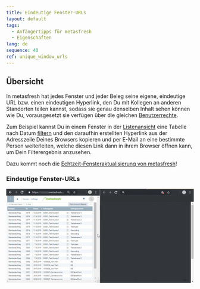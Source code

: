 ```yaml
---
title: Eindeutige Fenster-URLs
layout: default
tags:
  - Anfängertipps für metasfresh
  - Eigenschaften
lang: de
sequence: 40
ref: unique_window_urls
---
```


## Übersicht
In metasfresh hat jedes Fenster und jeder Beleg seine eigene, eindeutige URL bzw. einen eindeutigen Hyperlink, den Du mit Kollegen an anderen Standorten teilen kannst, sodass sie genau denselben Inhalt sehen können wie Du, vorausgesetzt sie verfügen über die gleichen [Benutzerrechte](NeueBenutzerrolle).

Zum Beispiel kannst Du in einem Fenster in der [Listenansicht](Ansichten) eine Tabelle nach Datum [filtern](Filterfunktion) und den daraufhin erstellten Hyperlink aus der Adresszeile Deines Browsers kopieren und per E-Mail an eine bestimmte Person weiterleiten, welche diesen Link dann in ihrem Browser öffnen kann, um Dein Filterergebnis anzusehen.

Dazu kommt noch die [Echtzeit-Fensteraktualisierung von metasfresh](Echtzeit_Feature)!

### Eindeutige Fenster-URLs
![](assets/Eindeutige_Fenster_URLs.gif)

